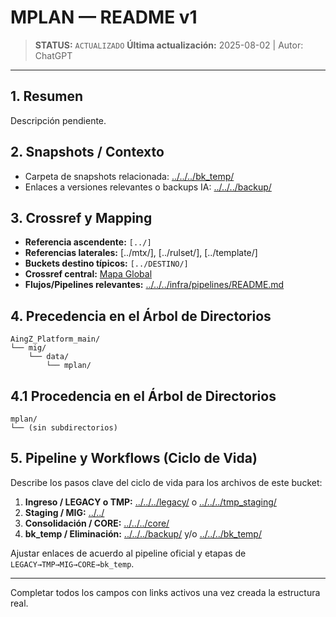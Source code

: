 # MPLAN — README v1

> **STATUS:** `ACTUALIZADO`
> **Última actualización:** 2025-08-02 | Autor: ChatGPT

---

## 1. Resumen
Descripción pendiente.

## 2. Snapshots / Contexto
- Carpeta de snapshots relacionada: [../../../bk_temp/](../../../bk_temp/)
- Enlaces a versiones relevantes o backups IA: [../../../backup/](../../../backup/)

## 3. Crossref y Mapping
- **Referencia ascendente:** `[../]`
- **Referencias laterales:** [../mtx/], [../rulset/], [../template/]
- **Buckets destino típicos:** `[../DESTINO/]`
- **Crossref central:** [Mapa Global](../../../core/data/crossref_mapping_buckets_aingz_platform_v_1_20250731.md)
- **Flujos/Pipelines relevantes:** [../../../infra/pipelines/README.md](../../../infra/pipelines/README.md)

## 4. Precedencia en el Árbol de Directorios
```text
AingZ_Platform_main/
└── mig/
    └── data/
        └── mplan/
```

## 4.1 Procedencia en el Árbol de Directorios
```text
mplan/
└── (sin subdirectorios)
```

## 5. Pipeline y Workflows (Ciclo de Vida)
Describe los pasos clave del ciclo de vida para los archivos de este bucket:
1. **Ingreso / LEGACY o TMP:** [../../../legacy/](../../../legacy/) o [../../../tmp_staging/](../../../tmp_staging/)
2. **Staging / MIG:** [../../](../../)
3. **Consolidación / CORE:** [../../../core/](../../../core/)
4. **bk_temp / Eliminación:** [../../../backup/](../../../backup/) y/o [../../../bk_temp/](../../../bk_temp/)

Ajustar enlaces de acuerdo al pipeline oficial y etapas de `LEGACY→TMP→MIG→CORE→bk_temp`.

---

Completar todos los campos con links activos una vez creada la estructura real.

